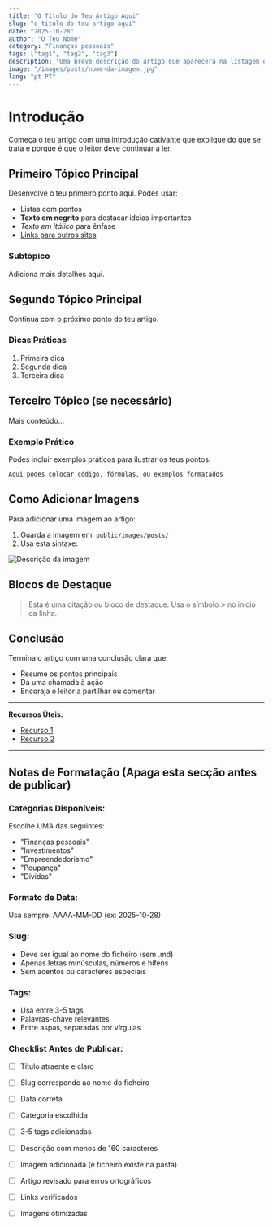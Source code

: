 ```yaml
---
title: "O Título do Teu Artigo Aqui"
slug: "o-titulo-do-teu-artigo-aqui"
date: "2025-10-28"
author: "O Teu Nome"
category: "Finanças pessoais"
tags: ["tag1", "tag2", "tag3"]
description: "Uma breve descrição do artigo que aparecerá na listagem e nos resultados de pesquisa. Máximo 160 caracteres."
image: "/images/posts/nome-da-imagem.jpg"
lang: "pt-PT"
---
```


# Introdução

Começa o teu artigo com uma introdução cativante que explique do que se trata e porque é que o leitor deve continuar a ler.

## Primeiro Tópico Principal

Desenvolve o teu primeiro ponto aqui. Podes usar:

- Listas com pontos
- **Texto em negrito** para destacar ideias importantes
- *Texto em itálico* para ênfase
- [Links para outros sites](https://exemplo.com)

### Subtópico

Adiciona mais detalhes aqui.

## Segundo Tópico Principal

Continua com o próximo ponto do teu artigo.

### Dicas Práticas

1. Primeira dica
2. Segunda dica
3. Terceira dica

## Terceiro Tópico (se necessário)

Mais conteúdo...

### Exemplo Prático

Podes incluir exemplos práticos para ilustrar os teus pontos:

```
Aqui podes colocar código, fórmulas, ou exemplos formatados
```

## Como Adicionar Imagens

Para adicionar uma imagem ao artigo:

1. Guarda a imagem em: `public/images/posts/`
2. Usa esta sintaxe:

![Descrição da imagem](/images/posts/nome-da-imagem.jpg)

## Blocos de Destaque

> Esta é uma citação ou bloco de destaque.
> Usa o símbolo > no início da linha.

## Conclusão

Termina o artigo com uma conclusão clara que:
- Resume os pontos principais
- Dá uma chamada à ação
- Encoraja o leitor a partilhar ou comentar

---

**Recursos Úteis:**
- [Recurso 1](https://exemplo.com)
- [Recurso 2](https://exemplo.com)

---

## Notas de Formatação (Apaga esta secção antes de publicar)

### Categorias Disponíveis:
Escolhe UMA das seguintes:
- "Finanças pessoais"
- "Investimentos"
- "Empreendedorismo"
- "Poupança"
- "Dívidas"

### Formato de Data:
Usa sempre: AAAA-MM-DD (ex: 2025-10-28)

### Slug:
- Deve ser igual ao nome do ficheiro (sem .md)
- Apenas letras minúsculas, números e hífens
- Sem acentos ou caracteres especiais

### Tags:
- Usa entre 3-5 tags
- Palavras-chave relevantes
- Entre aspas, separadas por vírgulas

### Checklist Antes de Publicar:
- [ ] Título atraente e claro
- [ ] Slug corresponde ao nome do ficheiro
- [ ] Data correta
- [ ] Categoria escolhida
- [ ] 3-5 tags adicionadas
- [ ] Descrição com menos de 160 caracteres
- [ ] Imagem adicionada (e ficheiro existe na pasta)
- [ ] Artigo revisado para erros ortográficos
- [ ] Links verificados
- [ ] Imagens otimizadas

